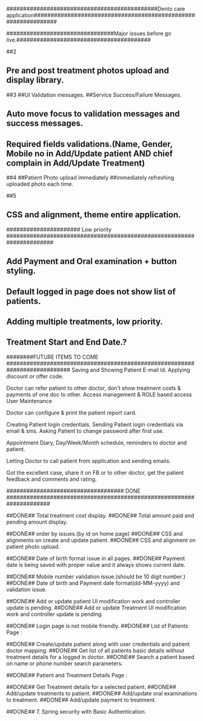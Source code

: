 
#############################################Dento care application###############################################################

################################Major issues before go live.########################################

##2
## Pre and post treatment photos upload and display library.

##3
##UI Validation messages.
##Service Success/Failure Messages.
## Auto move focus to validation messages and success messages.
## Required fields validations.(Name, Gender, Mobile no in Add/Update patient AND chief complain in Add/Update Treatment)

##4
##Patient Photo upload immediately
##immediately refreshing uploaded photo each time.

##5
## CSS and alignment, theme entire application.

###################### Low priority ######################################################################

## Add Payment and Oral examination + button styling.
## Default logged in page does not show list of patients.
## Adding multiple treatments, low priority.
## Treatment Start and End Date.?

########FUTURE ITEMS TO COME ###########################################################################
Saving and Showing Patient E-mail Id.
Applying discount or offer code.


Doctor can refer patient to other doctor, don't show treatment costs & payments of one doc to other.
Access management & ROLE based access
User Maintenance

Doctor can configure & print the patient report card.

Creating Patient login credentials.
Sending Patient login credentials via email & sms.
Asking Patient to change password after first use.

Appointment Diary, Day/Week/Month schedule, reminders to doctor and patient.

Letting Doctor to call patient from application and sending emails.

Got the excellent case, share it on FB or to other doctor, get the patient feedback and comments and rating.

################################### DONE #####################################################################

##DONE## Total treatment cost display.
##DONE## Total amount paid and pending amount display.

##DONE## order by issues.(by id on home page)
##DONE## CSS and alignments on create and update patient.
##DONE## CSS and alignment on patient photo upload.

##DONE## Date of birth format issue in all pages.
##DONE## Payment date is being saved with proper value and it always shows current date.

##DONE## Mobile number validation issue.(should be 10 digit number.)
##DONE## Date of birth and Payment date format(dd-MM-yyyy) and validation issue.

##DONE## Add or update patient UI modification work and controller update is pending.
##DONE## Add or update Treatment UI modification work and controller update is pending.

##DONE## Login page is not mobile friendly.
##DONE## List of Patients Page :

##DONE## Create/update patient along with user credentials and patient doctor mapping.
##DONE## Get list of all patients basic details without treatment details for a logged in doctor.
##DONE## Search a patient based on name or phone number search parameters.


##DONE## Patient and Treatment Details Page :

##DONE## Get Treatment details for a selected patient.
##DONE## Add/update treatments to patient.
##DONE## Add/update oral examinations to treatment.
##DONE## Add/update payment to treatment.

##DONE## 7. Spring security with Basic Authentication.
